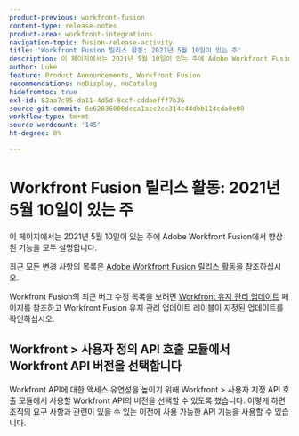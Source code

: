 ```yaml
---
product-previous: workfront-fusion
content-type: release-notes
product-area: workfront-integrations
navigation-topic: fusion-release-activity
title: 'Workfront Fusion 릴리스 활동: 2021년 5월 10일이 있는 주'
description: 이 페이지에서는 2021년 5월 10일이 있는 주에 Adobe Workfront Fusion에서 향상된 기능을 모두 설명합니다.
author: Luke
feature: Product Announcements, Workfront Fusion
recommendations: noDisplay, noCatalog
hidefromtoc: true
exl-id: 82aa7c95-da11-4d5d-8ccf-cddaefff7b36
source-git-commit: 6e62836006dcca1acc2cc314c44dbb114cda0e08
workflow-type: tm+mt
source-wordcount: '145'
ht-degree: 0%

---
```


# Workfront Fusion 릴리스 활동: 2021년 5월 10일이 있는 주

이 페이지에서는 2021년 5월 10일이 있는 주에 Adobe Workfront Fusion에서 향상된 기능을 모두 설명합니다.

최근 모든 변경 사항의 목록은 [Adobe Workfront Fusion 릴리스 활동](/help/workfront-fusion/fusion-product-releases/fusion-release-activity.md)을 참조하십시오.

Workfront Fusion의 최근 버그 수정 목록을 보려면 [Workfront 유지 관리 업데이트](https://experienceleague.adobe.com/docs/workfront-known-issues/releases/current-updates.html) 페이지를 참조하고 Workfront Fusion 유지 관리 업데이트 레이블이 지정된 업데이트를 확인하십시오.

## Workfront > 사용자 정의 API 호출 모듈에서 Workfront API 버전을 선택합니다

Workfront API에 대한 액세스 유연성을 높이기 위해 Workfront > 사용자 지정 API 호출 모듈에서 사용할 Workfront API의 버전을 선택할 수 있도록 했습니다. 이렇게 하면 조직의 요구 사항과 관련이 있을 수 있는 이전에 사용 가능한 API 기능을 사용할 수 있습니다.
